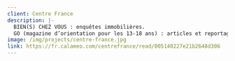 ```yaml
---
client: Centre France
description: |-
  BIEN(S) CHEZ VOUS : enquêtes immobilières.
  GO (magazine d’orientation pour les 13-18 ans) : articles et reportages.
image: /img/projects/centre-france.jpg
link: https://fr.calameo.com/centrefrance/read/005140227e21b2648d306
---
```

